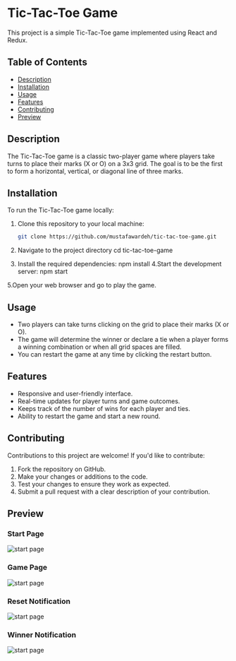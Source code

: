 # Tic-Tac-Toe Game

This project is a simple Tic-Tac-Toe game implemented using React and Redux.

## Table of Contents

- [Description](#description)
- [Installation](#installation)
- [Usage](#usage)
- [Features](#features)
- [Contributing](#contributing)
- [Preview](#preview)

## Description

The Tic-Tac-Toe game is a classic two-player game where players take turns to place their marks (X or O) on a 3x3 grid. The goal is to be the first to form a horizontal, vertical, or diagonal line of three marks.


## Installation

To run the Tic-Tac-Toe game locally:

1. Clone this repository to your local machine:

   ```bash
   git clone https://github.com/mustafawardeh/tic-tac-toe-game.git
2. Navigate to the project directory
  cd tic-tac-toe-game
3. Install the required dependencies:
npm install
4.Start the development server:
npm start

5.Open your web browser and go to play the game.

## Usage
<ul>
    <li>Two players can take turns clicking on the grid to place their marks (X or O).</li>
    <li>The game will determine the winner or declare a tie when a player forms a winning combination or when all grid spaces are filled.
  </li>
    <li>You can restart the game at any time by clicking the restart button.
  </li>
</ul>

## Features
<ul>
  <li>Responsive and user-friendly interface.
</li>
  <li>Real-time updates for player turns and game outcomes.
</li>
  <li>Keeps track of the number of wins for each player and ties.
</li>
  <li>Ability to restart the game and start a new round.
</li>
</ul>

## Contributing
Contributions to this project are welcome! If you'd like to contribute:
<ol>
  <li>Fork the repository on GitHub.

</li>
  <li>Make your changes or additions to the code.

</li>
  <li>Test your changes to ensure they work as expected.

</li>
  <li>Submit a pull request with a clear description of your contribution.

</li>
</ol>

## Preview

### Start Page
<img src='start.PNG' alt='start page' width={50%} />

### Game Page
<img src='game.PNG' alt='start page' width={50%} />

### Reset Notification
<img src='reset.PNG' alt='start page' width={50%} />

### Winner Notification
<img src='winner.PNG' alt='start page' width={50%} />
